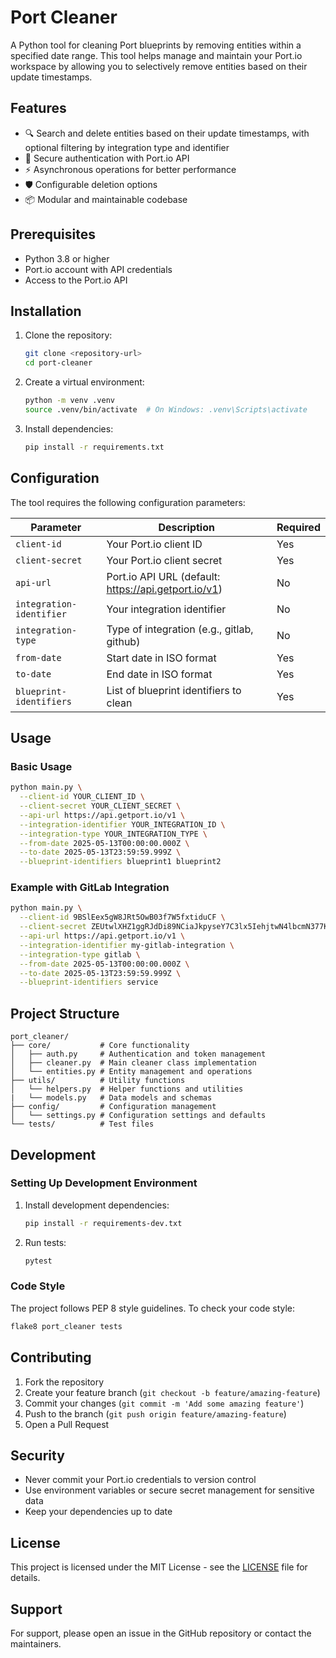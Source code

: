 # Port Cleaner

A Python tool for cleaning Port blueprints by removing entities within a specified date range. This tool helps manage and maintain your Port.io workspace by allowing you to selectively remove entities based on their update timestamps.

## Features

- 🔍 Search and delete entities based on their update timestamps, with optional filtering by integration type and identifier
- 🔐 Secure authentication with Port.io API
- ⚡ Asynchronous operations for better performance
- 🛡️ Configurable deletion options
- 📦 Modular and maintainable codebase

## Prerequisites

- Python 3.8 or higher
- Port.io account with API credentials
- Access to the Port.io API

## Installation

1. Clone the repository:
   ```bash
   git clone <repository-url>
   cd port-cleaner
   ```

2. Create a virtual environment:
   ```bash
   python -m venv .venv
   source .venv/bin/activate  # On Windows: .venv\Scripts\activate
   ```

3. Install dependencies:
   ```bash
   pip install -r requirements.txt
   ```

## Configuration

The tool requires the following configuration parameters:

| Parameter | Description | Required |
|-----------|-------------|----------|
| `client-id` | Your Port.io client ID | Yes |
| `client-secret` | Your Port.io client secret | Yes |
| `api-url` | Port.io API URL (default: https://api.getport.io/v1) | No |
| `integration-identifier` | Your integration identifier | No |
| `integration-type` | Type of integration (e.g., gitlab, github) | No |
| `from-date` | Start date in ISO format | Yes |
| `to-date` | End date in ISO format | Yes |
| `blueprint-identifiers` | List of blueprint identifiers to clean | Yes |

## Usage

### Basic Usage

```bash
python main.py \
  --client-id YOUR_CLIENT_ID \
  --client-secret YOUR_CLIENT_SECRET \
  --api-url https://api.getport.io/v1 \
  --integration-identifier YOUR_INTEGRATION_ID \
  --integration-type YOUR_INTEGRATION_TYPE \
  --from-date 2025-05-13T00:00:00.000Z \
  --to-date 2025-05-13T23:59:59.999Z \
  --blueprint-identifiers blueprint1 blueprint2
```

### Example with GitLab Integration

```bash
python main.py \
  --client-id 9BSlEex5gW8JRt5OwB03f7W5fxtiduCF \
  --client-secret ZEUtwlXHZ1ggRJdDi89NCiaJkpyseY7C3lx5IehjtwN4lbcmN377K9AhCTLut6fD \
  --api-url https://api.getport.io/v1 \
  --integration-identifier my-gitlab-integration \
  --integration-type gitlab \
  --from-date 2025-05-13T00:00:00.000Z \
  --to-date 2025-05-13T23:59:59.999Z \
  --blueprint-identifiers service
```

## Project Structure

```
port_cleaner/
├── core/           # Core functionality
│   ├── auth.py     # Authentication and token management
│   ├── cleaner.py  # Main cleaner class implementation
│   └── entities.py # Entity management and operations
├── utils/          # Utility functions
│   └── helpers.py  # Helper functions and utilities
|   └── models.py   # Data models and schemas
├── config/         # Configuration management
│   └── settings.py # Configuration settings and defaults
└── tests/          # Test files
```

## Development

### Setting Up Development Environment

1. Install development dependencies:
   ```bash
   pip install -r requirements-dev.txt
   ```

2. Run tests:
   ```bash
   pytest
   ```

### Code Style

The project follows PEP 8 style guidelines. To check your code style:

```bash
flake8 port_cleaner tests
```

## Contributing

1. Fork the repository
2. Create your feature branch (`git checkout -b feature/amazing-feature`)
3. Commit your changes (`git commit -m 'Add some amazing feature'`)
4. Push to the branch (`git push origin feature/amazing-feature`)
5. Open a Pull Request

## Security

- Never commit your Port.io credentials to version control
- Use environment variables or secure secret management for sensitive data
- Keep your dependencies up to date

## License

This project is licensed under the MIT License - see the [LICENSE](LICENSE) file for details.

## Support

For support, please open an issue in the GitHub repository or contact the maintainers. 
